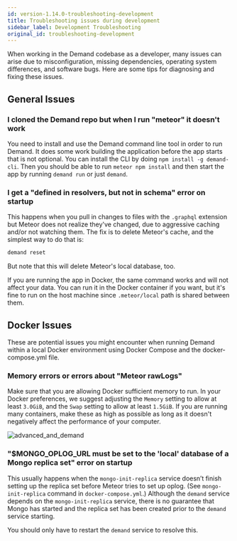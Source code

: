 ```yaml
---
id: version-1.14.0-troubleshooting-development
title: Troubleshooting issues during development
sidebar_label: Development Troubleshooting
original_id: troubleshooting-development
---
```


When working in the Demand codebase as a developer, many issues can arise due to misconfiguration, missing dependencies, operating system differences, and software bugs. Here are some tips for diagnosing and fixing these issues.

## General Issues

### I cloned the Demand repo but when I run "meteor" it doesn't work

You need to install and use the Demand command line tool in order to run Demand. It does some work building the application before the app starts that is not optional. You can install the CLI by doing `npm install -g demand-cli`. Then you should be able to run `meteor npm install` and then start the app by running `demand run` or just `demand`.

### I get a "defined in resolvers, but not in schema" error on startup

This happens when you pull in changes to files with the `.graphql` extension but Meteor does not realize they've changed, due to aggressive caching and/or not watching them. The fix is to delete Meteor's cache, and the simplest way to do that is:

```bash
demand reset
```

But note that this will delete Meteor's local database, too.

If you are running the app in Docker, the same command works and will not affect your data. You can run it in the Docker container if you want, but it's fine to run on the host machine since `.meteor/local` path is shared between them.

## Docker Issues

These are potential issues you might encounter when running Demand within a local Docker environment using Docker Compose and the docker-compose.yml file.

### Memory errors or errors about "Meteor rawLogs"

Make sure that you are allowing Docker sufficient memory to run. In your Docker preferences, we suggest adjusting the `Memory` setting to allow at least `3.0GiB`, and the `Swap` setting to allow at least `1.5GiB`. If you are running many containers, make these as high as possible as long as it doesn't negatively affect the performance of your computer.

![advanced_and_demand](https://user-images.githubusercontent.com/4482263/41941033-a31bc834-794f-11e8-8638-934220650730.png)

### "$MONGO_OPLOG_URL must be set to the 'local' database of a Mongo replica set" error on startup

This usually happens when the `mongo-init-replica` service doesn’t finish setting up the replica set before Meteor tries to set up oplog. (See `mongo-init-replica` command in `docker-compose.yml`.) Although the `demand` service depends on the `mongo-init-replica` service, there is no guarantee that Mongo has started and the replica set has been created prior to the `demand` service starting.

You should only have to restart the `demand` service to resolve this.
